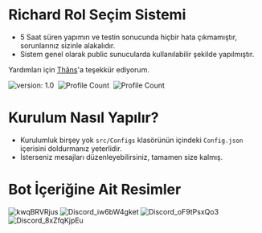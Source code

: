 # Richard Rol Seçim Sistemi

- 5 Saat süren yapımın ve testin sonucunda hiçbir hata çıkmamıştır, sorunlarınız sizinle alakalıdır.
- Sistem genel olarak public sunucularda kullanılabilir şekilde yapılmıştır.

Yardımları için [Thâns](https://github.com/ThansEX)'a teşekkür ediyorum.

![version: 1.0](https://img.shields.io/badge/Version-1.0-informational&color=yellow)&nbsp;
![Profile Count](https://komarev.com/ghpvc/?username=richardsistemler&color=blue)&nbsp;
![Profile Count](https://komarev.com/ghpvc/?username=richard-rol-secim&label=Project%20visits&color=blueviolet)&nbsp;

# Kurulum Nasıl Yapılır?

- Kurulumluk birşey yok `src/Configs` klasörünün içindeki `Config.json` içerisini doldurmanız yeterlidir.
- İsterseniz mesajları düzenleyebilirsiniz, tamamen size kalmış.

# Bot İçeriğine Ait Resimler
![kwqBRVRjus](https://user-images.githubusercontent.com/97298322/148612260-710a9031-da42-4d39-83cf-2a95477ffd21.png)
![Discord_iw6bW4gket](https://user-images.githubusercontent.com/97298322/148612248-0b8163ad-f5e4-48a4-9598-915998cfc086.png)
![Discord_oF9tPsxQo3](https://user-images.githubusercontent.com/97298322/148612266-e0e42100-9c1e-4e6b-8afe-6ca52839d2aa.png)
![Discord_8xZfqKjpEu](https://user-images.githubusercontent.com/97298322/148612269-17a8bf75-f6c1-4b3c-a636-de470f905a6d.png)
